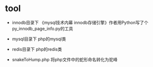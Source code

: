 # tool

- innodb目录下
《mysql技术内幕 innodb存储引擎》作者用Python写了个py_innodb_page_info.py的工具

- mysql目录下
php的mysql类

- redis目录下
php的redis类

- snakeToHump.php 将php文件中的蛇形命名转化为驼峰
